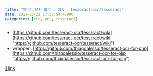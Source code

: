 ```yaml
---
title: "이미지 문자 뽑기 , OCR , tesseract-ocr/tesseract"
date: 2017-03-22 17:37:54 +0900
categories: [etc, ocr, tesseract]
---
```


- [https://github.com/tesseract-ocr/tesseract/wiki](https://github.com/tesseract-ocr/tesseract/wiki "https://github.com/tesseract-ocr/tesseract/wiki")
- wrapper : [https://github.com/thiagoalessio/tesseract-ocr-for-php](https://github.com/thiagoalessio/tesseract-ocr-for-php "https://github.com/thiagoalessio/tesseract-ocr-for-php")




[🔗link](http://www.mins01.com/mh/tech/read/1063)